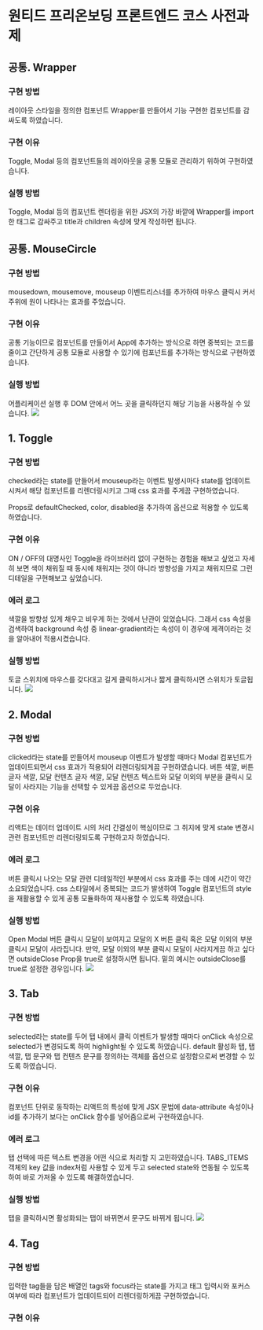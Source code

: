# 원티드 프리온보딩 프론트엔드 코스 사전과제

## 공통. Wrapper

### 구현 방법

레이아웃 스타일을 정의한 컴포넌트 Wrapper를 만들어서 기능 구현한 컴포넌트를 감싸도록 하였습니다.

### 구현 이유

Toggle, Modal 등의 컴포넌트들의 레이아웃을 공통 모듈로 관리하기 위하여 구현하였습니다.

### 실행 방법

Toggle, Modal 등의 컴포넌트 렌더링을 위한 JSX의 가장 바깥에 Wrapper를 import한 태그로 감싸주고 title과 children 속성에 맞게 작성하면 됩니다.

## 공통. MouseCircle

### 구현 방법

mousedown, mousemove, mouseup 이벤트리스너를 추가하여 마우스 클릭시 커서 주위에 원이 나타나는 효과를 주었습니다.

### 구현 이유

공통 기능이므로 컴포넌트를 만들어서 App에 추가하는 방식으로 하면 중복되는 코드를 줄이고 간단하게 공통 모듈로 사용할 수 있기에 컴포넌트를 추가하는 방식으로 구현하였습니다.

### 실행 방법

어플리케이션 실행 후 DOM 안에서 어느 곳을 클릭하던지 해당 기능을 사용하실 수 있습니다.
<img src="https://user-images.githubusercontent.com/36434219/151656821-c5542afa-2834-4b95-be39-6a77603848bc.gif">
<br>

## 1. Toggle

### 구현 방법

checked라는 state를 만들어서 mouseup라는 이벤트 발생시마다
state를 업데이트시켜서 해당 컴포넌트를 리렌더링시키고 그때 css 효과를 주게끔 구현하였습니다.

Props로 defaultChecked, color, disabled을 추가하여 옵션으로 적용할 수 있도록 하였습니다.

### 구현 이유

ON / OFF의 대명사인 Toggle을 라이브러리 없이 구현하는 경험을 해보고 싶었고 자세히 보면 색이 채워질 때 동시에 채워지는 것이 아니라 방향성을 가지고 채워지므로 그런 디테일을 구현해보고 싶었습니다.

### 에러 로그

색깔을 방향성 있게 채우고 비우게 하는 것에서 난관이 있었습니다.
그래서 css 속성을 검색하여 background 속성 중 linear-gradient라는 속성이 이 경우에 제격이라는 것을 알아내어 적용시켰습니다.

### 실행 방법

토글 스위치에 마우스를 갖다대고 길게 클릭하시거나 짧게 클릭하시면 스위치가 토글됩니다.
<img src="https://user-images.githubusercontent.com/36434219/151660862-fbca442b-1d6b-49ed-a1ff-d67d9a8e034c.gif">
<br>

## 2. Modal

### 구현 방법

clicked라는 state를 만들어서 mouseup 이벤트가 발생할 때마다 Modal 컴포넌트가 업데이트되면서 css 효과가 적용되어 리렌더링되게끔 구현하였습니다.
버튼 색깔, 버튼 글자 색깔, 모달 컨텐츠 글자 색깔, 모달 컨텐츠 텍스트와 모달 이외의 부분을 클릭시 모달이 사라지는 기능을 선택할 수 있게끔 옵션으로 두었습니다.

### 구현 이유

리액트는 데이터 업데이트 시의 처리 간결성이 핵심이므로 그 취지에 맞게 state 변경시 관련 컴포넌트만 리렌더링되도록 구현하고자 하였습니다.

### 에러 로그

버튼 클릭시 나오는 모달 관련 디테일적인 부분에서 css 효과를 주는 데에 시간이 약간 소요되었습니다.
css 스타일에서 중복되는 코드가 발생하여 Toggle 컴포넌트의 style을 재활용할 수 있게 공통 모듈화하여 재사용할 수 있도록 하였습니다.

### 실행 방법

Open Modal 버튼 클릭시 모달이 보여지고 모달의 X 버튼 클릭 혹은 모달 이외의 부분 클릭시 모달이 사라집니다.
만약, 모달 이외의 부분 클릭시 모달이 사라지게끔 하고 싶다면 outsideClose Prop을 true로 설정하시면 됩니다.
밑의 예시는 outsideClose를 true로 설정한 경우입니다.
<img src="https://user-images.githubusercontent.com/36434219/151684355-f28f2eaa-c211-4d5f-95b3-fb258ea52afc.gif">
<br>

## 3. Tab

### 구현 방법

selected라는 state를 두어 탭 내에서 클릭 이벤트가 발생할 때마다 onClick 속성으로 selected가 변경되도록 하여 highlight될 수 있도록 하였습니다.
default 활성화 탭, 탭 색깔, 탭 문구와 탭 컨텐츠 문구를 정의하는 객체를 옵션으로 설정함으로써 변경할 수 있도록 하였습니다.

### 구현 이유

컴포넌트 단위로 동작하는 리액트의 특성에 맞게 JSX 문법에 data-attribute 속성이나 id를 추가하기 보다는 onClick 함수를 넣어줌으로써 구현하였습니다.

### 에러 로그

탭 선택에 따른 텍스트 변경을 어떤 식으로 처리할 지 고민하였습니다.
TABS_ITEMS 객체의 key 값을 index처럼 사용할 수 있게 두고 selected state와 연동될 수 있도록 하여 바로 가져올 수 있도록 해결하였습니다.

### 실행 방법

탭을 클릭하시면 활성화되는 탭이 바뀌면서 문구도 바뀌게 됩니다.
<img src="https://user-images.githubusercontent.com/36434219/151799658-abb8f875-800b-40ac-ad34-64facad4a426.gif">
<br>

## 4. Tag

### 구현 방법

입력한 tag들을 담은 배열인 tags와 focus라는 state를 가지고 태그 입력시와 포커스 여부에 따라 컴포넌트가 업데이트되어 리렌더링하게끔 구현하였습니다.

### 구현 이유
